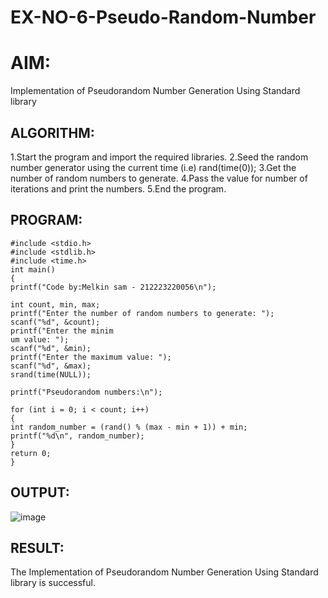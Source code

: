 # EX-NO-6-Pseudo-Random-Number

# AIM: 
Implementation of Pseudorandom Number Generation Using Standard library

## ALGORITHM:

1.Start the program and import the required libraries.
2.Seed the random number generator using the current time (i.e) rand(time(0));
3.Get the number of random numbers to generate.
4.Pass the value for number of iterations and print the numbers.
5.End the program.

## PROGRAM:
```
#include <stdio.h>
#include <stdlib.h>
#include <time.h>
int main()
{
printf("Code by:Melkin sam - 212223220056\n");

int count, min, max;
printf("Enter the number of random numbers to generate: ");
scanf("%d", &count);
printf("Enter the minim
um value: ");
scanf("%d", &min);
printf("Enter the maximum value: ");
scanf("%d", &max);
srand(time(NULL));

printf("Pseudorandom numbers:\n");

for (int i = 0; i < count; i++)
{
int random_number = (rand() % (max - min + 1)) + min;
printf("%d\n", random_number);
}
return 0;
}
```

## OUTPUT:
![image](https://github.com/user-attachments/assets/5960b7cc-4867-43be-8342-db60471629bf)

## RESULT:
The Implementation of Pseudorandom Number Generation Using Standard library is
successful.

